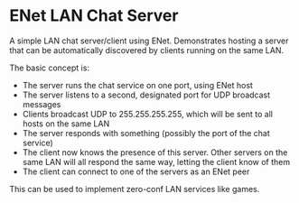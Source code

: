 # ENet LAN Chat Server
A simple LAN chat server/client using ENet. Demonstrates hosting a server that
can be automatically discovered by clients running on the same LAN.

The basic concept is:
- The server runs the chat service on one port, using ENet host
- The server listens to a second, designated port for UDP broadcast messages
- Clients broadcast UDP to 255.255.255.255, which will be sent to all hosts on
  the same LAN
- The server responds with something (possibly the port of the chat service)
- The client now knows the presence of this server. Other servers on the same
  LAN will all respond the same way, letting the client know of them
- The client can connect to one of the servers as an ENet peer

This can be used to implement zero-conf LAN services like games.
